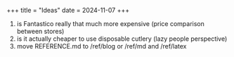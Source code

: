 +++
title = "Ideas"
date = 2024-11-07
+++

1. is Fantastico really that much more expensive (price comparison between stores)
2. is it actually cheaper to use disposable cutlery (lazy people perspective)
3. move REFERENCE.md to /ref/blog or /ref/md and /ref/latex
